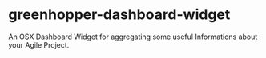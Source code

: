 greenhopper-dashboard-widget
============================

An OSX Dashboard Widget for aggregating some useful Informations about your Agile Project.
